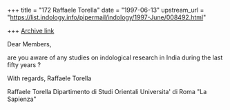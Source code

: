 +++
title = "172 Raffaele Torella"
date = "1997-06-13"
upstream_url = "https://list.indology.info/pipermail/indology/1997-June/008492.html"

+++
[Archive link](https://list.indology.info/pipermail/indology/1997-June/008492.html)

Dear Members,

are you aware of any studies on indological research in India during the
last fifty years ?

With regards,
Raffaele Torella

Raffaele Torella
Dipartimento di Studi Orientali
Universita' di Roma "La Sapienza"






